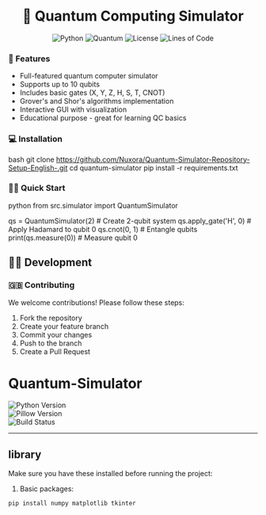 <div align="center">
  <h1>🌌 Quantum Computing Simulator</h1>
  
 ![Python](https://img.shields.io/badge/Made%20with-Python%203.8+-blue.svg)
![Quantum](https://img.shields.io/badge/Quantum-Simulator-purple)
![License](https://img.shields.io/badge/License-MIT-yellow)
![Lines of Code](https://img.shields.io/badge/Lines%20of%20Code-3185-brightgreen)

</div>

### 🚀 Features
- Full-featured quantum computer simulator
- Supports up to 10 qubits
- Includes basic gates (X, Y, Z, H, S, T, CNOT)
- Grover's and Shor's algorithms implementation
- Interactive GUI with visualization
- Educational purpose - great for learning QC basics

### 💻 Installation
bash
git clone https://github.com/Nuxora/Quantum-Simulator-Repository-Setup-English-.git
cd quantum-simulator
pip install -r requirements.txt


### 🏃‍♂️ Quick Start
python
from src.simulator import QuantumSimulator

qs = QuantumSimulator(2)  # Create 2-qubit system
qs.apply_gate('H', 0)    # Apply Hadamard to qubit 0
qs.cnot(0, 1)            # Entangle qubits
print(qs.measure(0))      # Measure qubit 0


## 👨‍💻 Development

### 🇬🇧 Contributing
We welcome contributions! Please follow these steps:
1. Fork the repository
2. Create your feature branch
3. Commit your changes
4. Push to the branch
5. Create a Pull Request

# Quantum-Simulator

![Python Version](https://img.shields.io/badge/python-3.7%2B-blue)  
![Pillow Version](https://img.shields.io/pypi/v/pillow)  
![Build Status](https://img.shields.io/github/actions/workflow/status/username/repo/python-app.yml?branch=main)  

---

## library

Make sure you have these installed before running the project:

1. Basic packages:  
```bash
pip install numpy matplotlib tkinter
